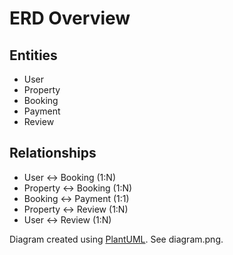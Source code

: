 # ERD Overview

## Entities
- User
- Property
- Booking
- Payment
- Review

## Relationships
- User ↔ Booking (1:N)
- Property ↔ Booking (1:N)
- Booking ↔ Payment (1:1)
- Property ↔ Review (1:N)
- User ↔ Review (1:N)

Diagram created using [PlantUML](https://plantuml.com/). See diagram.png.
